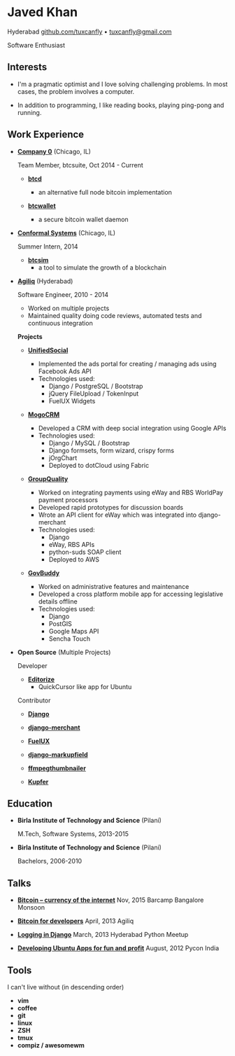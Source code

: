 Javed Khan
==========

Hyderabad
[github.com/tuxcanfly](https://github.com/tuxcanfly) • tuxcanfly@gmail.com

Software Enthusiast

Interests
---------

*   I'm a pragmatic optimist and I love solving challenging problems. In most
    cases, the problem involves a computer.

*   In addition to programming, I like reading books, playing ping-pong and
    running.


Work Experience
---------------

*   **[Company 0](https://www.companyzero.com/)** (Chicago, IL)

    Team Member, btcsuite, Oct 2014 - Current

    + **[btcd](https://github.com/btcsuite/btcd)**
        - an alternative full node bitcoin implementation 

    + **[btcwallet](https://github.com/btcsuite/btcwallet)**
        - a secure bitcoin wallet daemon

*   **[Conformal Systems](https://www.conformal.com/)** (Chicago, IL)

    Summer Intern, 2014

    + **[btcsim](https://github.com/btcsuite/btcsim)**
        - a tool to simulate the growth of a blockchain

*   **[Agiliq](http://agiliq.com)** (Hyderabad)

    Software Engineer, 2010 - 2014

    - Worked on multiple projects
    - Maintained quality doing code reviews, automated tests and continuous integration

    **Projects**

    + **[UnifiedSocial](http://www.unifiedsocial.com/)**
        - Implemented the ads portal for creating / managing ads using Facebook Ads API
        - Technologies used:
            + Django / PostgreSQL / Bootstrap
            + jQuery FileUpload / TokenInput
            + FuelUX Widgets

    + **[MogoCRM](http://www.mogocrm.com/)**
        - Developed a CRM with deep social integration using Google APIs
        - Technologies used:
            + Django / MySQL / Bootstrap
            + Django formsets, form wizard, crispy forms
            + jOrgChart
            + Deployed to dotCloud using Fabric

    + **[GroupQuality](https://groupquality.com/)**
        - Worked on integrating payments using eWay and RBS WorldPay payment processors
        - Developed rapid prototypes for discussion boards
        - Wrote an API client for eWay which was integrated into django-merchant
        - Technologies used:
            + Django
            + eWay, RBS APIs
            + python-suds SOAP client
            + Deployed to AWS

    + **[GovBuddy](https://www.govbuddy.com/)**
        - Worked on administrative features and maintenance
        - Developed a cross platform mobile app for accessing legislative details offline
        - Technologies used:
            + Django
            + PostGIS
            + Google Maps API
            + Sencha Touch

*   **Open Source** (Multiple Projects)

    Developer

    + **[Editorize](https://launchpad.net/editorize)**
        - QuickCursor like app for Ubuntu

    Contributor

    + **[Django](https://www.djangoproject.com/)**

    + **[django-merchant](https://github.com/agiliq/merchant)**

    + **[FuelUX](http://exacttarget.github.io/fuelux/)**

    + **[django-markupfield](https://github.com/jamesturk/django-markupfield)**

    + **[ffmpegthumbnailer](https://code.google.com/p/ffmpegthumbnailer/)**

    + **[Kupfer](http://engla.github.io/kupfer/)**


Education
---------

*   **Birla Institute of Technology and Science** (Pilani)

    M.Tech, Software Systems, 2013-2015

*   **Birla Institute of Technology and Science** (Pilani)

    Bachelors, 2006-2010

Talks
------

*   **[Bitcoin – currency of the internet](http://go-talks.appspot.com/github.com/tuxcanfly/gohyd/go-intro.slide)** Nov, 2015
    Barcamp Bangalore Monsoon

*   **[Bitcoin for developers](http://tuxcanfly.me/bitcoin-for-developers.html)** April, 2013
    Agiliq

*   **[Logging in Django](http://tuxcanfly.me/logging-in-django.html)** March, 2013
    Hyderabad Python Meetup

*   **[Developing Ubuntu Apps for fun and profit](http://tuxcanfly.me/pycon-india-2012-talk.html)** August, 2012
    Pycon India


Tools
-----

I can't live without (in descending order)

- **vim**
- **coffee**
- **git**
- **linux**
- **ZSH**
- **tmux**
- **compiz / awesomewm**
